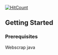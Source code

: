 [![HitCount](http://hits.dwyl.io/ro6ley/java-web-scraper.svg)](http://hits.dwyl.io/ro6ley/java-web-scraper)


## Getting Started

### Prerequisites

Webscrap java